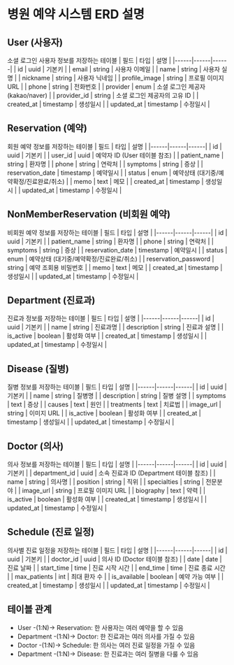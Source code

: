 # 병원 예약 시스템 ERD 설명

## User (사용자)

소셜 로그인 사용자 정보를 저장하는 테이블
| 필드 | 타입 | 설명 |
|------|------|------|
| id | uuid | 기본키 |
| email | string | 사용자 이메일 |
| name | string | 사용자 실명 |
| nickname | string | 사용자 닉네임 |
| profile_image | string | 프로필 이미지 URL |
| phone | string | 전화번호 |
| provider | enum | 소셜 로그인 제공자 (kakao/naver) |
| provider_id | string | 소셜 로그인 제공자의 고유 ID |
| created_at | timestamp | 생성일시 |
| updated_at | timestamp | 수정일시 |

## Reservation (예약)

회원 예약 정보를 저장하는 테이블
| 필드 | 타입 | 설명 |
|------|------|------|
| id | uuid | 기본키 |
| user_id | uuid | 예약자 ID (User 테이블 참조) |
| patient_name | string | 환자명 |
| phone | string | 연락처 |
| symptoms | string | 증상 |
| reservation_date | timestamp | 예약일시 |
| status | enum | 예약상태 (대기중/예약확정/진료완료/취소) |
| memo | text | 메모 |
| created_at | timestamp | 생성일시 |
| updated_at | timestamp | 수정일시 |

## NonMemberReservation (비회원 예약)

비회원 예약 정보를 저장하는 테이블
| 필드 | 타입 | 설명 |
|------|------|------|
| id | uuid | 기본키 |
| patient_name | string | 환자명 |
| phone | string | 연락처 |
| symptoms | string | 증상 |
| reservation_date | timestamp | 예약일시 |
| status | enum | 예약상태 (대기중/예약확정/진료완료/취소) |
| reservation_password | string | 예약 조회용 비밀번호 |
| memo | text | 메모 |
| created_at | timestamp | 생성일시 |
| updated_at | timestamp | 수정일시 |

## Department (진료과)

진료과 정보를 저장하는 테이블
| 필드 | 타입 | 설명 |
|------|------|------|
| id | uuid | 기본키 |
| name | string | 진료과명 |
| description | string | 진료과 설명 |
| is_active | boolean | 활성화 여부 |
| created_at | timestamp | 생성일시 |
| updated_at | timestamp | 수정일시 |

## Disease (질병)

질병 정보를 저장하는 테이블
| 필드 | 타입 | 설명 |
|------|------|------|
| id | uuid | 기본키 |
| name | string | 질병명 |
| description | string | 질병 설명 |
| symptoms | text | 증상 |
| causes | text | 원인 |
| treatments | text | 치료법 |
| image_url | string | 이미지 URL |
| is_active | boolean | 활성화 여부 |
| created_at | timestamp | 생성일시 |
| updated_at | timestamp | 수정일시 |

## Doctor (의사)

의사 정보를 저장하는 테이블
| 필드 | 타입 | 설명 |
|------|------|------|
| id | uuid | 기본키 |
| department_id | uuid | 소속 진료과 ID (Department 테이블 참조) |
| name | string | 의사명 |
| position | string | 직위 |
| specialties | string | 전문분야 |
| image_url | string | 프로필 이미지 URL |
| biography | text | 약력 |
| is_active | boolean | 활성화 여부 |
| created_at | timestamp | 생성일시 |
| updated_at | timestamp | 수정일시 |

## Schedule (진료 일정)

의사별 진료 일정을 저장하는 테이블
| 필드 | 타입 | 설명 |
|------|------|------|
| id | uuid | 기본키 |
| doctor_id | uuid | 의사 ID (Doctor 테이블 참조) |
| date | date | 진료 날짜 |
| start_time | time | 진료 시작 시간 |
| end_time | time | 진료 종료 시간 |
| max_patients | int | 최대 환자 수 |
| is_available | boolean | 예약 가능 여부 |
| created_at | timestamp | 생성일시 |
| updated_at | timestamp | 수정일시 |

## 테이블 관계

- User -(1:N)-> Reservation: 한 사용자는 여러 예약을 할 수 있음
- Department -(1:N)-> Doctor: 한 진료과는 여러 의사를 가질 수 있음
- Doctor -(1:N)-> Schedule: 한 의사는 여러 진료 일정을 가질 수 있음
- Department -(1:N)-> Disease: 한 진료과는 여러 질병을 다룰 수 있음
